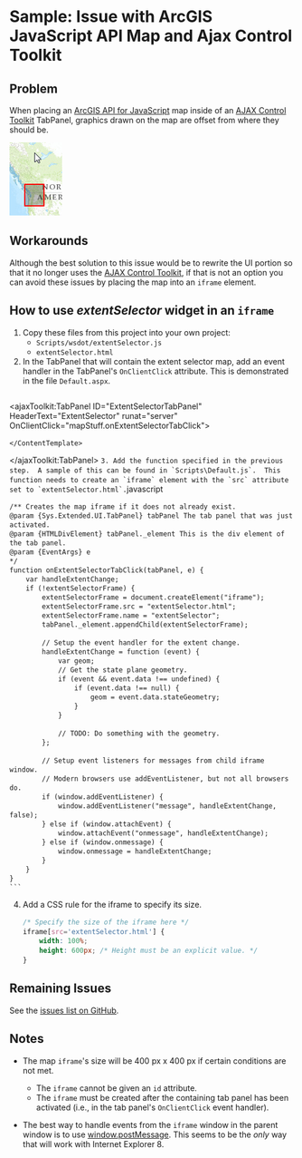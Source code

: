 Sample: Issue with ArcGIS JavaScript API Map and Ajax Control Toolkit
=====================================================================

## Problem ##

When placing an [ArcGIS API for JavaScript] map inside of an [AJAX Control Toolkit] TabPanel, graphics drawn on the map are offset from where they should be.

![Offset screenshot](offset.png)

## Workarounds ##
Although the best solution to this issue would be to rewrite the UI portion so that it no longer uses the [AJAX Control Toolkit], if that is not an option you can avoid these issues by placing the map into an `iframe` element.

## How to use *extentSelector* widget in an `iframe` ##

1. Copy these files from this project into your own project:
	* `Scripts/wsdot/extentSelector.js`
	* `extentSelector.html`
2. In the TabPanel that will contain the extent selector map, add an event handler in the TabPanel's `OnClientClick` attribute. This is demonstrated in the file `Default.aspx`.
	```xml
<ajaxToolkit:TabPanel ID="ExtentSelectorTabPanel" HeaderText="ExtentSelector" runat="server" OnClientClick="mapStuff.onExtentSelectorTabClick">
	<ContentTemplate>

	</ContentTemplate>
</ajaxToolkit:TabPanel>
	```
3. Add the function specified in the previous step.  A sample of this can be found in `Scripts\Default.js`.  This function needs to create an `iframe` element with the `src` attribute set to `extentSelector.html`.
	```javascript

	/** Creates the map iframe if it does not already exist.
	@param {Sys.Extended.UI.TabPanel} tabPanel The tab panel that was just activated.
	@param {HTMLDivElement} tabPanel._element This is the div element of the tab panel.
	@param {EventArgs} e
	*/
	function onExtentSelectorTabClick(tabPanel, e) {
		var handleExtentChange;
		if (!extentSelectorFrame) {
			extentSelectorFrame = document.createElement("iframe");
			extentSelectorFrame.src = "extentSelector.html";
			extentSelectorFrame.name = "extentSelector";
			tabPanel._element.appendChild(extentSelectorFrame);

			// Setup the event handler for the extent change.
			handleExtentChange = function (event) {
				var geom;
				// Get the state plane geometry.
				if (event && event.data !== undefined) {
					if (event.data !== null) {
						geom = event.data.stateGeometry;
					}
				}

				// TODO: Do something with the geometry.
			};

			// Setup event listeners for messages from child iframe window.
			// Modern browsers use addEventListener, but not all browsers do.
			if (window.addEventListener) {
				window.addEventListener("message", handleExtentChange, false);
			} else if (window.attachEvent) {
				window.attachEvent("onmessage", handleExtentChange);
			} else if (window.onmessage) {
				window.onmessage = handleExtentChange;
			}
		}
	}
	```
4. Add a CSS rule for the iframe to specify its size.
	```css
	/* Specify the size of the iframe here */
	iframe[src='extentSelector.html'] {
		width: 100%;
		height: 600px; /* Height must be an explicit value. */
	}
	```

## Remaining Issues ##

See the [issues list on GitHub].

## Notes ##

* The map `iframe`'s size will be 400 px x 400 px if certain conditions are not met.
	* The `iframe` cannot be given an `id` attribute.
	* The `iframe` must be created after the containing tab panel has been activated (i.e., in the tab panel's `OnClientClick` event handler). 

* The best way to handle events from the `iframe` window in the parent window is to use [window.postMessage]. This seems to be the *only* way that will work with Internet Explorer 8.


[ArcGIS API for JavaScript]:http://help.arcgis.com/en/webapi/javascript/arcgis/
[AJAX Control Toolkit]:http://www.ajaxcontroltoolkit.com/
[issues list on GitHub]:https://github.com/WSDOT-GIS/ArcGIS-JS-with-AJAX-Control-Toolkit/issues
[Map]:http://help.arcgis.com/en/webapi/javascript/arcgis/jsapi/map.html
[window.postMessage]:https://developer.mozilla.org/en-US/docs/Web/API/window.postMessage
